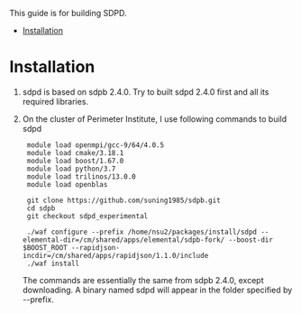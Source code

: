 This guide is for building SDPD.

* [Installation](#installation)

# Installation

1. sdpd is based on sdpb 2.4.0. Try to built sdpd 2.4.0 first and all its required libraries.

2. On the cluster of Perimeter Institute, I use following commands to build sdpd

        module load openmpi/gcc-9/64/4.0.5
        module load cmake/3.18.1
        module load boost/1.67.0
        module load python/3.7
        module load trilinos/13.0.0
        module load openblas
        
        git clone https://github.com/suning1985/sdpb.git
        cd sdpb
        git checkout sdpd_experimental
        
        ./waf configure --prefix /home/nsu2/packages/install/sdpd --elemental-dir=/cm/shared/apps/elemental/sdpb-fork/ --boost-dir $BOOST_ROOT --rapidjson-incdir=/cm/shared/apps/rapidjson/1.1.0/include
        ./waf install

    The commands are essentially the same from sdpb 2.4.0, except downloading. A binary named sdpd will appear in the folder specified by --prefix.
